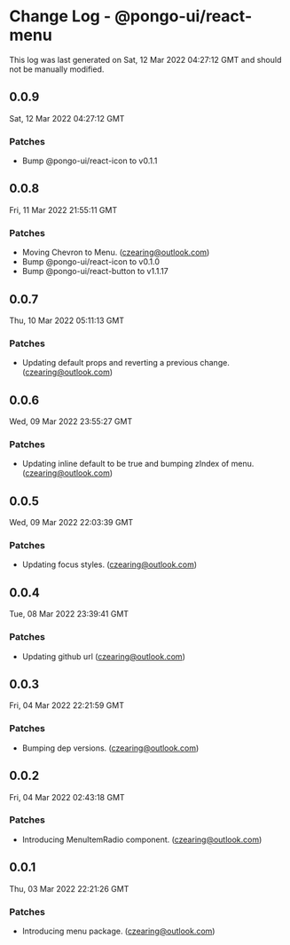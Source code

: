 # Change Log - @pongo-ui/react-menu

This log was last generated on Sat, 12 Mar 2022 04:27:12 GMT and should not be manually modified.

<!-- Start content -->

## 0.0.9

Sat, 12 Mar 2022 04:27:12 GMT

### Patches

- Bump @pongo-ui/react-icon to v0.1.1

## 0.0.8

Fri, 11 Mar 2022 21:55:11 GMT

### Patches

- Moving Chevron to Menu. (czearing@outlook.com)
- Bump @pongo-ui/react-icon to v0.1.0
- Bump @pongo-ui/react-button to v1.1.17

## 0.0.7

Thu, 10 Mar 2022 05:11:13 GMT

### Patches

- Updating default props and reverting a previous change. (czearing@outlook.com)

## 0.0.6

Wed, 09 Mar 2022 23:55:27 GMT

### Patches

- Updating inline default to be true and bumping zIndex of menu. (czearing@outlook.com)

## 0.0.5

Wed, 09 Mar 2022 22:03:39 GMT

### Patches

- Updating focus styles. (czearing@outlook.com)

## 0.0.4

Tue, 08 Mar 2022 23:39:41 GMT

### Patches

- Updating github url (czearing@outlook.com)

## 0.0.3

Fri, 04 Mar 2022 22:21:59 GMT

### Patches

- Bumping dep versions. (czearing@outlook.com)

## 0.0.2

Fri, 04 Mar 2022 02:43:18 GMT

### Patches

- Introducing MenuItemRadio component. (czearing@outlook.com)

## 0.0.1

Thu, 03 Mar 2022 22:21:26 GMT

### Patches

- Introducing menu package. (czearing@outlook.com)
